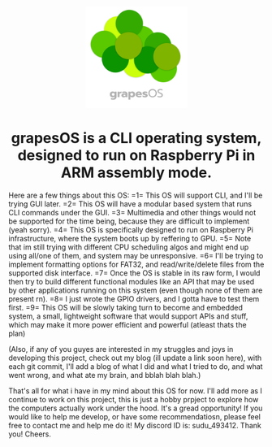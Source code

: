 <p align = "center">
  <img src = "Media\Logo\Outputs\WithText\DarkModeVariant\grapesOS_logo_d_png.png" width ="200" alt="grapesOS logo">
</p>

<h1 align="center">grapesOS is a CLI operating system, designed to run on Raspberry Pi in ARM assembly mode.</h1>



Here are a few things about this OS:
=1= This OS will support CLI, and I'll be trying GUI later.
=2= This OS will have a modular based system that runs CLI commands under the GUI.
=3= Multimedia and other things would not be supported for the time being, because they are difficult to implement (yeah sorry).
=4= This OS is specifically designed to run on Raspberry Pi infrastructure, where the system boots up by reffering to GPU.
=5= Note that im still trying with different CPU scheduling algos and might end up using all/one of them, and system may be unresponsive.
=6= I'll be trying to implement formatting options for FAT32, and read/write/delete files from the supported disk interface.
=7= Once the OS is stable in its raw form, I would then try to build different functional modules like an API that may be used by other applications running on this system (even though none of them are present rn).
=8= I just wrote the GPIO drivers, and I gotta have to test them first.
=9= This OS will be slowly taking turn to become and embedded system, a small, lightweight software that would support APIs and stuff, which may make it more power efficient and powerful (atleast thats the plan)

(Also, if any of you guyes are interested in my struggles and joys in developing this project, check out my blog (ill update a link soon here), with each git commit, I'll add a blog of what I did and what I tried to do, and what went wrong, and what ate my brain, and bblah blah blah.)


That's all for what i have in my mind about this OS for now. I'll add more as I continue to work on this project, this is just a hobby prpject to explore how the computers actually work under the hood. It's a gread opportunity! If you would like to help me develop, or have some recommendatiosn, please feel free to contact me and help me do it! My discord ID is: sudu_493412. Thank you! Cheers.
